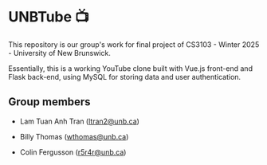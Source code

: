 # UNBTube 📺

This repository is our group's work for final project of CS3103 - Winter 2025 - University of New Brunswick.

Essentially, this is a working YouTube clone built with Vue.js front-end and Flask back-end, using MySQL for storing data and user authentication.

## Group members
- Lam Tuan Anh Tran (ltran2@unb.ca)

- Billy Thomas (wthomas@unb.ca)

- Colin Fergusson (r5r4r@unb.ca)
